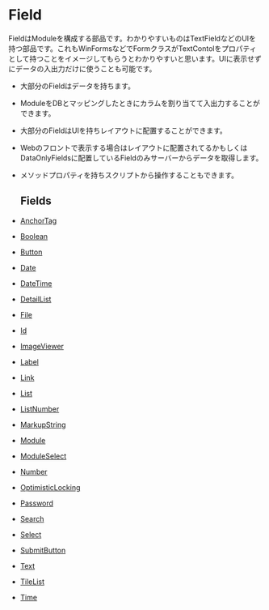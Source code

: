 # Field

FieldはModuleを構成する部品です。わかりやすいものはTextFieldなどのUIを持つ部品です。これもWinFormsなどでFormクラスがTextContolをプロパティとして持つことをイメージしてもらうとわかりやすいと思います。UIに表示せずにデータの入出力だけに使うことも可能です。
- 大部分のFieldはデータを持ちます。
- ModuleをDBとマッピングしたときにカラムを割り当てて入出力することができます。
- 大部分のFieldはUIを持ちレイアウトに配置することができます。
- Webのフロントで表示する場合はレイアウトに配置されてるかもしくはDataOnlyFieldsに配置しているFieldのみサーバーからデータを取得します。
- メソッドプロパティを持ちスクリプトから操作することもできます。

  ## Fields
- [AnchorTag](AnchorTag.md)
- [Boolean](Boolean.md)
- [Button](Button.md)
- [Date](Date.md)
- [DateTime](DateTime.md)
- [DetailList](DetailList.md)
- [File](File.md)
- [Id](Id.md)
- [ImageViewer](ImageViewer.md)
- [Label](Label.md)
- [Link](Link.md)
- [List](List.md)
- [ListNumber](ListNumber.md)
- [MarkupString](MarkupString.md)
- [Module](Module.md)
- [ModuleSelect](ModuleSelect.md)
- [Number](Number.md)
- [OptimisticLocking](OptimisticLocking.md)
- [Password](Password.md)
- [Search](Search.md)
- [Select](Select.md)
- [SubmitButton](SubmitButton.md)
- [Text](Text.md)
- [TileList](TileList.md)
- [Time](Time.md)
